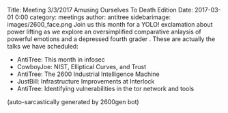 Title: Meeting 3/3/2017 Amusing Ourselves To Death Edition
Date: 2017-03-01 0:00
category: meetings
author: antitree
sidebarimage: images/2600_face.png
Join us this month for a YOLO! exclamation about power lifting as we
explore an oversimplified comparative anlaysis of powerful emotions and
a depressed fourth grader . These are actually the talks we have
scheduled:

* AntiTree: This month in infosec
* CowboyJoe: NIST, Elliptical Curves, and Trust
* AntiTree: The 2600 Industrial Intelligence Machine
* JustBill: Infrastructure Improvements at Interlock
* AntiTree: Identifying vulnerabilities in the tor network and tools

(auto-sarcastically generated by 2600gen bot)
